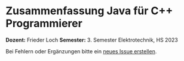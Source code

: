 # Zusammenfassung Java für C++ Programmierer
**Dozent:** Frieder Loch
**Semester:** 3. Semester Elektrotechnik, HS 2023


Bei Fehlern oder Ergänzungen bitte ein [neues Issue erstellen](https://github.com/P4ntomime/SumJavaCPP/issues/new/choose).